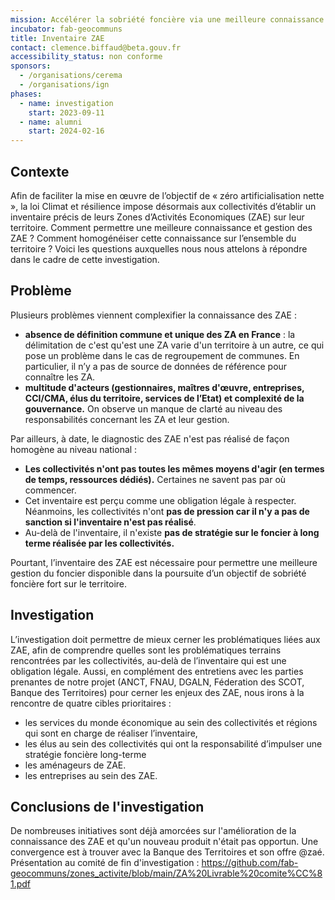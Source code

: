 ```yaml
---
mission: Accélérer la sobriété foncière via une meilleure connaissance des ZAE
incubator: fab-geocommuns
title: Inventaire ZAE
contact: clemence.biffaud@beta.gouv.fr
accessibility_status: non conforme
sponsors:
  - /organisations/cerema
  - /organisations/ign
phases:
  - name: investigation
    start: 2023-09-11
  - name: alumni
    start: 2024-02-16
---
```

## Contexte

Afin de faciliter la mise en œuvre de l’objectif de « zéro artificialisation nette », la loi Climat et résilience impose désormais aux collectivités d’établir un inventaire précis de leurs Zones d’Activités Economiques (ZAE) sur leur territoire. 
Comment permettre une meilleure connaissance et gestion des ZAE ?
Comment homogénéiser cette connaissance sur l’ensemble du territoire ?
Voici les questions auxquelles nous nous attelons à répondre dans le cadre de cette investigation.

## Problème

Plusieurs problèmes viennent complexifier la connaissance des ZAE : 
* **absence de définition commune et unique des ZA en France** : la délimitation de c'est qu'est une ZA varie d'un territoire à un autre, ce qui pose un problème dans le cas de regroupement de communes. En particulier, il n’y a pas de source de données de référence pour connaître les ZA. 
* **multitude d'acteurs (gestionnaires, maîtres d'œuvre, entreprises, CCI/CMA, élus du territoire, services de l’Etat) et complexité de la gouvernance.** On observe un manque de clarté au niveau des responsabilités concernant les ZA et leur gestion.


Par ailleurs, à date, le diagnostic des ZAE n'est pas réalisé de façon homogène au niveau national : 

* **Les collectivités n'ont pas toutes les mêmes moyens d'agir (en termes de temps, ressources dédiés).** Certaines ne savent pas par où commencer.
* Cet inventaire est perçu comme une obligation légale à respecter. Néanmoins, les collectivités n'ont **pas de pression car il n'y a pas de sanction si l'inventaire n'est pas réalisé**.
*  Au-delà de l'inventaire, il n'existe **pas de stratégie sur le foncier à long terme réalisée par les collectivités.**

Pourtant, l’inventaire des ZAE est nécessaire pour permettre une meilleure gestion du foncier disponible dans la poursuite d’un objectif de sobriété foncière fort  sur le territoire.

## Investigation

L’investigation doit permettre de mieux cerner les problématiques liées aux ZAE, afin de comprendre quelles sont les problématiques terrains rencontrées par les collectivités, au-delà de l’inventaire qui est une obligation légale.
Aussi, en complément des entretiens avec les parties prenantes de notre projet (ANCT, FNAU, DGALN, Féderation des SCOT, Banque des Territoires) pour cerner les enjeux des ZAE, nous irons à la rencontre de quatre cibles prioritaires :
* les services du monde économique au sein des collectivités et régions qui sont en charge de réaliser l’inventaire,
* les élus au sein des collectivités qui ont la responsabilité d’impulser une stratégie foncière long-terme
* les aménageurs de ZAE.
* les entreprises au sein des ZAE.

## Conclusions de l'investigation
De nombreuses initiatives sont déjà amorcées sur l'amélioration de la connaissance des ZAE et qu'un nouveau produit n'était pas opportun. Une convergence est à trouver avec la Banque des Territoires et son offre @zaé.
Présentation au comité de fin d'investigation : https://github.com/fab-geocommuns/zones_activite/blob/main/ZA%20Livrable%20comite%CC%81.pdf 
